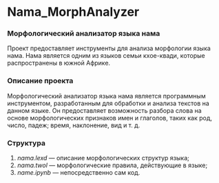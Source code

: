 # Nama_MorphAnalyzer
### Морфологический анализатор языка нама
Проект предоставляет инструменты для анализа морфологии языка нама. Нама является одним из языков семьи кхое-квади, которые распространены в южной Африке.

### Описание проекта
Морфологический анализатор языка нама является программным инструментом, разработанным для обработки и анализа текстов на данном языке. Он предоставляет возможность разбора слова на основе морфологических признаков имен и глаголов, таких как род, число, падеж; время, наклонение, вид и т. д.

### Структура
1)  *nama.lexd* — описание морфологических структур языка;
2)  *nama.twol* — морфологические правила, действующие в языке;
3)  *name.ipynb* — непосредственно сам код.
